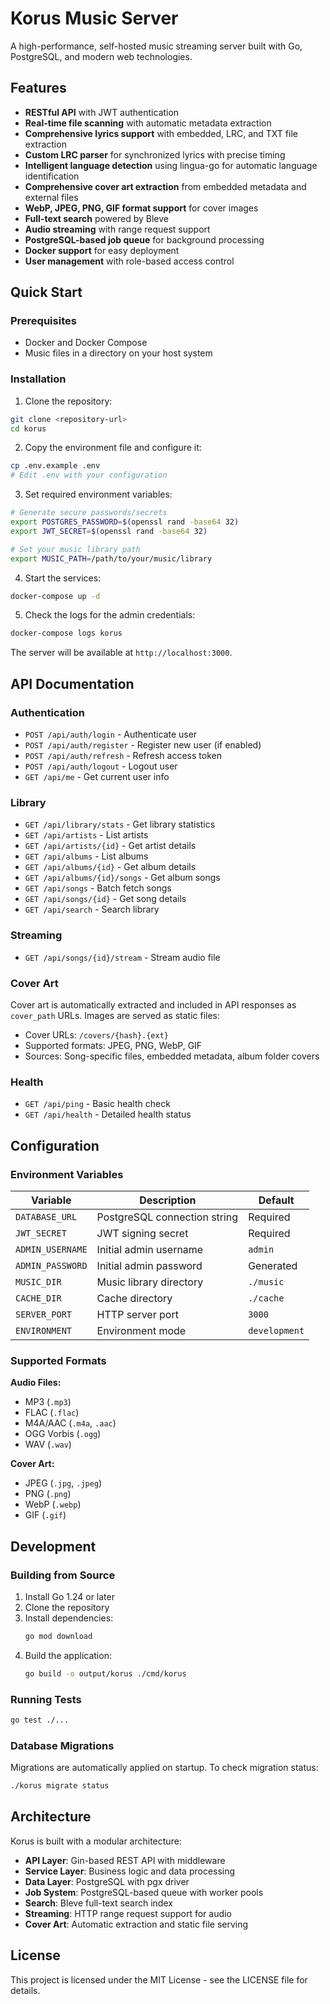 # Korus Music Server

A high-performance, self-hosted music streaming server built with Go, PostgreSQL, and modern web technologies.

## Features

- **RESTful API** with JWT authentication
- **Real-time file scanning** with automatic metadata extraction
- **Comprehensive lyrics support** with embedded, LRC, and TXT file extraction
- **Custom LRC parser** for synchronized lyrics with precise timing
- **Intelligent language detection** using lingua-go for automatic language identification
- **Comprehensive cover art extraction** from embedded metadata and external files
- **WebP, JPEG, PNG, GIF format support** for cover images
- **Full-text search** powered by Bleve
- **Audio streaming** with range request support
- **PostgreSQL-based job queue** for background processing
- **Docker support** for easy deployment
- **User management** with role-based access control

## Quick Start

### Prerequisites

- Docker and Docker Compose
- Music files in a directory on your host system

### Installation

1. Clone the repository:
```bash
git clone <repository-url>
cd korus
```

2. Copy the environment file and configure it:
```bash
cp .env.example .env
# Edit .env with your configuration
```

3. Set required environment variables:
```bash
# Generate secure passwords/secrets
export POSTGRES_PASSWORD=$(openssl rand -base64 32)
export JWT_SECRET=$(openssl rand -base64 32)

# Set your music library path
export MUSIC_PATH=/path/to/your/music/library
```

4. Start the services:
```bash
docker-compose up -d
```

5. Check the logs for the admin credentials:
```bash
docker-compose logs korus
```

The server will be available at `http://localhost:3000`.

## API Documentation

### Authentication

- `POST /api/auth/login` - Authenticate user
- `POST /api/auth/register` - Register new user (if enabled)
- `POST /api/auth/refresh` - Refresh access token
- `POST /api/auth/logout` - Logout user
- `GET /api/me` - Get current user info

### Library

- `GET /api/library/stats` - Get library statistics
- `GET /api/artists` - List artists
- `GET /api/artists/{id}` - Get artist details
- `GET /api/albums` - List albums
- `GET /api/albums/{id}` - Get album details
- `GET /api/albums/{id}/songs` - Get album songs
- `GET /api/songs` - Batch fetch songs
- `GET /api/songs/{id}` - Get song details
- `GET /api/search` - Search library

### Streaming

- `GET /api/songs/{id}/stream` - Stream audio file

### Cover Art

Cover art is automatically extracted and included in API responses as `cover_path` URLs. Images are served as static files:
- Cover URLs: `/covers/{hash}.{ext}`
- Supported formats: JPEG, PNG, WebP, GIF
- Sources: Song-specific files, embedded metadata, album folder covers

### Health

- `GET /api/ping` - Basic health check
- `GET /api/health` - Detailed health status

## Configuration

### Environment Variables

| Variable | Description | Default |
|----------|-------------|---------|
| `DATABASE_URL` | PostgreSQL connection string | Required |
| `JWT_SECRET` | JWT signing secret | Required |
| `ADMIN_USERNAME` | Initial admin username | `admin` |
| `ADMIN_PASSWORD` | Initial admin password | Generated |
| `MUSIC_DIR` | Music library directory | `./music` |
| `CACHE_DIR` | Cache directory | `./cache` |
| `SERVER_PORT` | HTTP server port | `3000` |
| `ENVIRONMENT` | Environment mode | `development` |

### Supported Formats

**Audio Files:**
- MP3 (`.mp3`)
- FLAC (`.flac`) 
- M4A/AAC (`.m4a`, `.aac`)
- OGG Vorbis (`.ogg`)
- WAV (`.wav`)

**Cover Art:**
- JPEG (`.jpg`, `.jpeg`)
- PNG (`.png`)
- WebP (`.webp`)
- GIF (`.gif`)

## Development

### Building from Source

1. Install Go 1.24 or later
2. Clone the repository
3. Install dependencies:
   ```bash
   go mod download
   ```
4. Build the application:
   ```bash
   go build -o output/korus ./cmd/korus
   ```

### Running Tests

```bash
go test ./...
```

### Database Migrations

Migrations are automatically applied on startup. To check migration status:

```bash
./korus migrate status
```

## Architecture

Korus is built with a modular architecture:

- **API Layer**: Gin-based REST API with middleware
- **Service Layer**: Business logic and data processing
- **Data Layer**: PostgreSQL with pgx driver
- **Job System**: PostgreSQL-based queue with worker pools
- **Search**: Bleve full-text search index
- **Streaming**: HTTP range request support for audio
- **Cover Art**: Automatic extraction and static file serving

## License

This project is licensed under the MIT License - see the LICENSE file for details.
